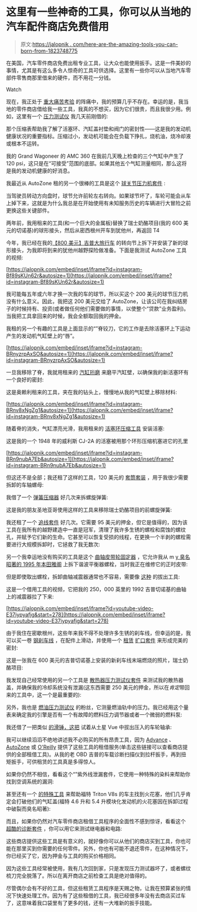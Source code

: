# 这里有一些神奇的工具，你可以从当地的汽车配件商店免费借用

> 原文:[https://jalopnik . com/here-are-the-amazing-tools-you-can-born-from-1823748775](https://jalopnik.com/here-are-the-amazing-tools-you-can-borrow-for-free-from-1823748775)

在美国，汽车零件商店免费出租专业工具，让大众也能使用扳手。这是一件美妙的事情，尤其是有这么多令人惊奇的工具可供选择。这里有一些你可以从当地汽车零部件零售商那里借来的硬件，而不用花一分钱。

Watch

现在，我正处于 [重大痛苦考验](https://jalopnik.com/tag/project-redwood) 的阵痛中，我的预算几乎不存在。幸运的是，我当地的零件商店借给我一些工具，我真的不想买，因为它们很贵，而且我很少用。例如，这里有一个 [压力测试仪](https://www.autozone.com/loan-a-tools/compression-tester-gauge/oem-compression-tester-gauge-set/424906_0_0) 我几天前刚借的:

那个压缩表帮助我了解了活塞环、汽缸盖衬垫和阀门的密封性——这是我的发动机健康状况的重要指标。压缩过小，发动机可能会在负载下挣扎，烧机油，烧冷却液或根本不运转。

我的 Grand Wagoneer 的 AMC 360 在我前几天晚上检查的三个气缸中产生了 120 psi，这只是在“可接受”范围的底部。如果其他五个气缸测量相同，那么这将是我的发动机健康的好消息。

我最近从 AutoZone 租的另一个很棒的工具是这个 [球关节压力机套件](https://www.autozone.com/loan-a-tools/ball-joint-adapter-set/powerbuilt-23-pcs-ball-joint-u-joint-press-set/449947_0_0) :

当驾驶员转动方向盘时，球节允许前轮左右转向。如果球节坏了，车轮可能会从车上掉下来，这就是为什么我总是在开始使用有未知服务历史的车辆进行大冒险之前更换这些关键部件。

两年前，我用租来的工具(和一个巨大的金属板)替换了瑞士奶酪项目(我的 600 美元的切诺基)的球形接头，然后从密西根州开车到犹他州，再返回 T4

今年，我已经在我的[【800 美元】吉普大旅行车](https://jalopnik.com/tag/project-redwood) 的转向节上拆下并安装了新的球形接头，为我即将到来的犹他州越野探险做准备。下面是我测试 AutoZone 工具的视频:

 [https://jalopnik.com/embed/inset/iframe?id=instagram-Bf89sKUn62r&autosize=1](https://jalopnik.com/embed/inset/iframe?id=instagram-Bf89sKUn62r&autosize=1) 

我可能每五年或六年才换一次我的车的球节，所以买这个 200 美元的球节压力机没有什么意义。因此，我把这 200 美元交给了 AutoZone，让该公司在我纠结房子的时候持有、投资(或者做任何他们需要做的事情，以使整个“贷款”业务盈利)。当我把工具拿回来的时候，我会全额取回我的押金。

我租的另一个有趣的工具是上面显示的“”脊铰刀，它的工作是去除活塞环上下运动产生的发动机气缸壁上的“唇”。

 [https://jalopnik.com/embed/inset/iframe?id=instagram-BRnyzrpAxSO&autosize=1](https://jalopnik.com/embed/inset/iframe?id=instagram-BRnyzrpAxSO&autosize=1) 

一旦我移除了脊，我就用租来的 [汽缸珩磨](https://www.oreillyauto.com/detail/rental-tools-evertough-4771/tools---equipment-16488/tools-17919/rental-tools-16837/rental-tools--engine---clutch-19166/engine-cylinder-hone-deglazer/67055/4700267) 来磨平汽缸壁，以确保我的新活塞环有一个良好的密封:

这是奥赖利租来的工具，夹在我的钻头上，慢慢地从我的气缸壁上移除材料:

 [https://jalopnik.com/embed/inset/iframe?id=instagram-BRnv8xNgZg1&autosize=1](https://jalopnik.com/embed/inset/iframe?id=instagram-BRnv8xNgZg1&autosize=1) 

随着脊的消失，气缸漂亮光滑，我用租来的 [活塞环压缩工具](https://www.oreillyauto.com/detail/rental-tools-evertough-4771/tools---equipment-16488/tools-17919/rental-tools-16837/rental-tools--engine---clutch-19166/piston-ring-compressor/67056/4700268) 安装活塞:

这是我的一个 1948 年的威利斯 CJ-2A 的活塞被用那个环形压缩机塞进它的孔里

 [https://jalopnik.com/embed/inset/iframe?id=instagram-BRn9nubA7Eb&autosize=1](https://jalopnik.com/embed/inset/iframe?id=instagram-BRn9nubA7Eb&autosize=1) 

但这还不是全部；我还租了这样的工具，120 美元的 [套筒套装](https://www.oreillyauto.com/detail/evertough-4771/tools---equipment-16488/tools-17919/rental-tools-16837/rental-tools--brake--tire---wheel-19164/rental-tools-evertough-axle-nut-socket-set/67068/4700278/1986/jeep/grand-wagoneer) ，用于我很少需要拆卸的车轴螺母:

我借了一个 [弹簧压缩器](https://www.autozone.com/loan-a-tools/strut-spring-compressor/oem-strut-spring-compressor-macpherson-strut/555557_0_0) 好几次来拆螺旋弹簧:

这是我的朋友圣地亚哥使用这样的工具来移除瑞士奶酪项目的前螺旋弹簧:

我还租了一个 [追线套件](https://www.oreillyauto.com/detail/rental-tools-evertough-4771/tools---equipment-16488/tools-17919/rental-tools-16837/rental-tools--engine---clutch-19166/thread-restoring-file-tap-and-die-kit/67080/4700281) 好几次。它需要 95 美元的押金，但它是值得的，因为该工具在我所有的越野建造中一直是冠军，清理了我许多生锈的螺栓和腐蚀的螺纹孔，并赋予它们新的生命。它甚至可以恢复受损的线程，在更换一个半剥的螺栓需要进行大规模拆卸时，它拯救了我无数次:

另一个我幸运地没有购买的工具是这个 [曲轴皮带轮固定器](https://www.oreillyauto.com/detail/rental-tools-evertough-4771/tools---equipment-16488/tools-17919/rental-tools-16837/rental-tools--engine---clutch-19166/crank-puller-holder/67101/4700296) ，它允许我从 m [y 臭名昭著的 1995 年本田雅阁](https://jalopnik.com/my-shitty-honda-is-making-me-lose-my-mind-1782135726#_ga=2.121947724.694552005.1517817276-1700804931.1493168948) 上拆下谐波平衡器螺栓，当时我正在维修它的正时皮带:

但是即使取出螺栓，拆卸曲轴减震器通常也不容易，需要像 [这种](https://www.oreillyauto.com/detail/evertough-4771/tools---equipment-16488/tools-17919/rental-tools-16837/rental-tools--engine---clutch-19166/rental-tools-evertough-harmonic-balancer-puller-kit/67007/4700233/1986/jeep/grand-wagoneer) 的拔出工具:

这是一个借用工具的视频，它把我的 250，000 英里的 1992 吉普切诺基的曲轴上的减震器拉了下来:

 [https://jalopnik.com/embed/inset/iframe?id=youtube-video-E37iypyafjg&start=278](https://jalopnik.com/embed/inset/iframe?id=youtube-video-E37iypyafjg&start=278) 

由于我住在密歇根州，这些年来我不得不处理许多生锈的刹车线，但幸运的是，我可以买一卷 [钢刹车线](https://www.oreillyauto.com/detail/rhinohide-3480/brake-systems-16456/brake-hydraulics-16513/brake-lines---domestic-18110/edelmann-rhinohide-steel-1-4-inch-brake-line-coil/3400pvf/4291150/1986/jeep/grand-wagoneer) ，在配件上滑动，并使用一个 [租赁](https://www.oreillyauto.com/detail/rental-tools-evertough-4771/tools---equipment-16488/tools-17919/rental-tools-16837/rental-tools--tubing-19170/double-flaring-tool-kit/67001/4700227) [扩口套件](https://www.oreillyauto.com/detail/rental-tools-evertough-4771/tools---equipment-16488/tools-17919/rental-tools-16837/rental-tools--tubing-19170/double-flaring-tool-kit/67001/4700227) 来形成完美的密封:

这是一张我在 600 美元的吉普切诺基上安装的新刹车线末端燃烧的照片，瑞士奶酪项目:

我发现自己经常使用的另一个工具是 [散热器压力测试仪套件](https://www.autozone.com/loan-a-tools/pressure-tester-adapters/powerbuilt-cooling-system-pressure/449951_0_0) 来测试我的散热器盖，并确保我的冷却系统没有泄漏(这东西需要 250 美元的押金，所以在*肯定*带回来的工具中，这一个是最重要的):

另外，我也是 [燃油压力测试仪](https://www.oreillyauto.com/detail/evertough-4771/tools---equipment-16488/tools-17919/rental-tools-16837/rental-tools--engine---clutch-19166/rental-tools-evertough-fuel-pressure-test-kit/67091/4700287/1986/jeep/grand-wagoneer) 的粉丝，它测量燃油轨中的压力。我已经用这个量表来确定我的引擎是否有一个有故障的燃料压力调节器或者一个微弱的燃料泵:

我还借了一把类似 [的滑锤，这把](https://shop.advanceautoparts.com/p/powerbuilt-tools-master-axle-puller-set-21-piece-648611/9150011-P?searchTerm=9150016+OR+9150017+OR+9150001+OR+9150011+OR+9150015+OR+9150008+OR+9150006+OR+9150043&showTitle=no) 试着从土星 Vue 中拔出压入的车轮轴承:

我可以继续滔滔不绝地讲述我不必购买的所有昂贵工具，因为 [Advance](https://shop.advanceautoparts.com/o/loaner-tools) 、 [AutoZone](https://www.autozone.com/tools-and-equipment/loan-a-tools) 或 [O'Reilly](https://www.oreillyauto.com/shop/tools---equipment-16488/tools-17919/rental-tools-16837/1986/jeep/grand-wagoneer) 提供了这些工具的租借服务(单击这些链接可以查看商店提供的全部租借工具)。从我的老 OBD 吉普的车载诊断扫描仪到拉杆扳手，再到扭矩扳手，可供租赁的工具真是多得惊人。

如果你仍然不相信，看看这个“”紫外线泄漏套件，它使用一种特殊的染料来帮助你找到空调系统的漏洞:

甚至还有一个 [的特殊工具](https://www.autozone.com/loan-a-tools/spark-plug-porcelain-electrode-removal-set/oem-ford-triton-spark-plug-porcelain-extractor-master-set/409619_0_0) 来帮助福特 Triton V8s 的车主找到火花塞，他们几乎肯定会打破他们的气缸盖(福特 4.6 升和 5.4 升模块化发动机的火花塞因在拆卸过程中破裂而臭名昭著):

而且，如果你仍然对汽车零件商店租借工具程序的全面性不感到惊讶，看看这个 [超酷的诊断套件](https://www.oreillyauto.com/detail/evertough-4771/tools---equipment-16488/tools-17919/rental-tools-16837/rental-tools--electrical---diagnostic-19165/rental-tools-evertough-circuit-tester-not-stocked-in-all-stores/67354/5632407/1986/jeep/grand-wagoneer) ，你可以用它来测试继电器和电路:

这些商店提供这些工具是有意义的，就好像你可以从他们的商店买到工具，你也可能在那里买到你需要的任何零件。另外，你也有可能不退还零件，在这种情况下，你已经买了它，因为押金与工具的购买价格相同。

因为这些工具经常被使用，我有几次回到家，只是发现压力测试器坏了，或者螺纹梳刀完全脱落了。所以在离开商店之前检查工具是绝对值得的。

尽管偶尔会有不好的工具，但这些租赁工具程序是天赐之物，让我在预算紧张的情况下快速处理工作。因为有了这些租借的工具，我已经很多年没有去商店买过车了，这意味着我口袋里有了更多的钱，还有一大堆新的扳手技能。